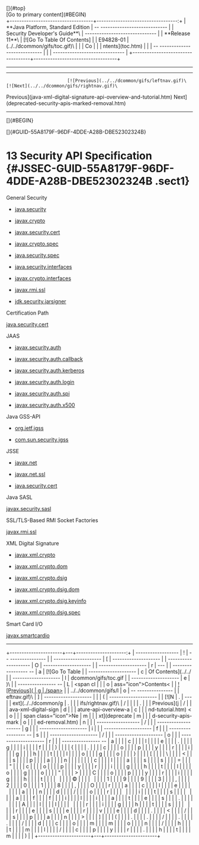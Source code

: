 <div class="header">
[]{#top}

<div class="zz-skip-header">
[Go to primary content](#BEGIN)

</div>
+-----------------------------------+----------------------------------:+
| **Java Platform, Standard Edition |   -- ---------------------------- |
| Security Developer's Guide**\     | ------------------------------    |
| **<span>Release 11</span>**\      |       [![Go To Table Of Contents] |
| E94828-01                         | (../../dcommon/gifs/toc.gif)\     |
|                                   |             <span class="icon">Co |
|                                   | ntents</span>](toc.htm)           |
|                                   |   -- ---------------------------- |
|                                   | ------------------------------    |
+-----------------------------------+-----------------------------------+

------------------------------------------------------------------------

  ----------------------------------------------------------------------------------------------- ------------------------------------------------------------------------------ --
                           [![Previous](../../dcommon/gifs/leftnav.gif)\                                            [![Next](../../dcommon/gifs/rightnav.gif)\                   
   <span class="icon">Previous</span>](java-xml-digital-signature-api-overview-and-tutorial.htm)   <span class="icon">Next</span>](deprecated-security-apis-marked-removal.htm)  
  ----------------------------------------------------------------------------------------------- ------------------------------------------------------------------------------ --

[]{#BEGIN}

</div>
<!-- class="header" -->

<div class="ind">
[]{#GUID-55A8179F-96DF-4DDE-A28B-DBE52302324B}<!-- End Header -->

<span class="enumeration_chapter">13 </span>Security API Specification {#JSSEC-GUID-55A8179F-96DF-4DDE-A28B-DBE52302324B .sect1}
======================================================================

<div>
<div class="section">
General Security

-   [<span class="apiname">java.security</span>](https://docs.oracle.com/javase/10/docs/api/java/security/package-summary.html)

-   [<span class="apiname">javax.crypto</span>](https://docs.oracle.com/javase/10/docs/api/javax/crypto/package-summary.html)

-   [<span class="apiname">javax.security.cert</span>](https://docs.oracle.com/javase/10/docs/api/javax/security/cert/package-summary.html)

-   [<span class="apiname">javax.crypto.spec</span>](https://docs.oracle.com/javase/10/docs/api/javax/crypto/spec/package-summary.html)

-   [<span class="apiname">java.security.spec</span>](https://docs.oracle.com/javase/10/docs/api/java/security/spec/package-summary.html)

-   [<span class="apiname">java.security.interfaces</span>](https://docs.oracle.com/javase/10/docs/api/java/security/interfaces/package-summary.html)

-   [<span class="apiname">javax.crypto.interfaces</span>](https://docs.oracle.com/javase/10/docs/api/javax/crypto/interfaces/package-summary.html)

-   [<span class="apiname">javax.rmi.ssl</span>](https://docs.oracle.com/javase/10/docs/api/javax/rmi/ssl/package-summary.html)

-   [<span class="apiname">jdk.security.jarsigner</span>](https://docs.oracle.com/javase/10/docs/api/jdk/security/jarsigner/package-summary.html)

</div>
<!-- class="section" -->

<div class="section">
Certification Path

[<span class="apiname">java.security.cert</span>](https://docs.oracle.com/javase/10/docs/api/java/security/cert/package-summary.html)

</div>
<!-- class="section" -->

<div class="section">
JAAS

-   [<span class="apiname">javax.security.auth</span>](https://docs.oracle.com/javase/10/docs/api/javax/security/auth/package-summary.html)

-   [<span class="apiname">javax.security.auth.callback</span>](https://docs.oracle.com/javase/10/docs/api/javax/security/auth/callback/package-summary.html)

-   [<span class="apiname">javax.security.auth.kerberos</span>](https://docs.oracle.com/javase/10/docs/api/javax/security/auth/kerberos/package-summary.html)

-   [<span class="apiname">javax.security.auth.login</span>](https://docs.oracle.com/javase/10/docs/api/javax/security/auth/login/package-summary.html)

-   [<span class="apiname">javax.security.auth.spi</span>](https://docs.oracle.com/javase/10/docs/api/javax/security/auth/spi/package-summary.html)

-   [<span class="apiname">javax.security.auth.x500</span>](https://docs.oracle.com/javase/10/docs/api/javax/security/auth/x500/package-summary.html)

</div>
<!-- class="section" -->

<div class="section">
Java GSS-API

-   [<span class="apiname">org.ietf.jgss</span>](https://docs.oracle.com/javase/10/docs/api/org/ietf/jgss/package-summary.html)

-   [<span class="apiname">com.sun.security.jgss</span>](https://docs.oracle.com/javase/10/docs/api/com/sun/security/jgss/package-summary.html)

</div>
<!-- class="section" -->

<div class="section">
JSSE

-   [<span class="apiname">javax.net</span>](https://docs.oracle.com/javase/10/docs/api/javax/net/package-summary.html)

-   [<span class="apiname">javax.net.ssl</span>](https://docs.oracle.com/javase/10/docs/api/javax/net/ssl/package-summary.html)

-   [<span class="apiname">java.security.cert</span>](https://docs.oracle.com/javase/10/docs/api/java/security/cert/package-summary.html)

</div>
<!-- class="section" -->

<div class="section">
Java SASL

[<span class="apiname">javax.security.sasl</span>](https://docs.oracle.com/javase/10/docs/api/javax/security/sasl/package-summary.html)

</div>
<!-- class="section" -->

<div class="section">
SSL/TLS-Based RMI Socket Factories

[<span class="apiname">javax.rmi.ssl</span>](https://docs.oracle.com/javase/10/docs/api/javax/rmi/ssl/package-summary.html)

</div>
<!-- class="section" -->

<div class="section">
XML Digital Signature

-   [<span class="apiname">javax.xml.crypto</span>](https://docs.oracle.com/javase/10/docs/api/javax/xml/crypto/package-summary.html)

-   [<span class="apiname">javax.xml.crypto.dom</span>](https://docs.oracle.com/javase/10/docs/api/javax/xml/crypto/dom/package-summary.html)

-   [<span class="apiname">javax.xml.crypto.dsig</span>](https://docs.oracle.com/javase/10/docs/api/javax/xml/crypto/dsig/package-summary.html)

-   [<span class="apiname">javax.xml.crypto.dsig.dom</span>](https://docs.oracle.com/javase/10/docs/api/javax/xml/crypto/dsig/dom/package-summary.html)

-   [<span class="apiname">javax.xml.crypto.dsig.keyinfo</span>](https://docs.oracle.com/javase/10/docs/api/javax/xml/crypto/dsig/keyinfo/package-summary.html)

-   [<span class="apiname">javax.xml.crypto.dsig.spec</span>](https://docs.oracle.com/javase/10/docs/api/javax/xml/crypto/dsig/spec/package-summary.html)

</div>
<!-- class="section" -->

<div class="section">
Smart Card I/O

[<span class="apiname">javax.smartcardio</span>](https://docs.oracle.com/javase/10/docs/api/javax/smartcardio/package-summary.html)

</div>
<!-- class="section" -->

</div>
</div>
<!-- class="ind" --><!-- Start Footer -->

<div class="footer">

------------------------------------------------------------------------

+----------------------+---+---------------------:+
|   ------------------ | ! |   -- --------------- |
| -------------------- | [ | -------------------- |
| -------------------- | O | -------------------- |
| -------------------- | r | ---                  |
| ----------------- -- | a |       [![Go To Table |
| -------------------- | c |  Of Contents](../../ |
| -------------------- | l | dcommon/gifs/toc.gif |
| -------------------- | e | )\                   |
| ---------------- --  | L |             <span cl |
|                      | o | ass="icon">Contents< |
|        [![Previous]( | g | /span>](toc.htm)     |
| ../../dcommon/gifs/l | o |   -- --------------- |
| eftnav.gif)\         | ] | -------------------- |
|                      | ( | -------------------- |
|                 [![N | . | ---                  |
| ext](../../dcommon/g | . |                      |
| ifs/rightnav.gif)\   | / |                      |
|                      | . |                      |
|    <span class="icon | . |                      |
| ">Previous</span>](j | / |                      |
| ava-xml-digital-sign | d |                      |
| ature-api-overview-a | c |                      |
| nd-tutorial.htm)   < | o |                      |
| span class="icon">Ne | m |                      |
| xt</span>](deprecate | m |                      |
| d-security-apis-mark | o |                      |
| ed-removal.htm)      | n |                      |
|   ------------------ | / |                      |
| -------------------- | g |                      |
| -------------------- | i |                      |
| -------------------- | f |                      |
| ----------------- -- | s |                      |
| -------------------- | / |                      |
| -------------------- | o |                      |
| -------------------- | r |                      |
| ---------------- --  | a |                      |
|                      | c |                      |
|                      | l |                      |
|                      | e |                      |
|                      | . |                      |
|                      | g |                      |
|                      | i |                      |
|                      | f |                      |
|                      | ) |                      |
|                      | { |                      |
|                      | . |                      |
|                      | c |                      |
|                      | o |                      |
|                      | p |                      |
|                      | y |                      |
|                      | r |                      |
|                      | i |                      |
|                      | g |                      |
|                      | h |                      |
|                      | t |                      |
|                      | l |                      |
|                      | o |                      |
|                      | g |                      |
|                      | o |                      |
|                      | } |                      |
|                      | [ |                      |
|                      | \ |                      |
|                      | < |                      |
|                      | s |                      |
|                      | p |                      |
|                      | a |                      |
|                      | n |                      |
|                      |   |                      |
|                      | c |                      |
|                      | l |                      |
|                      | a |                      |
|                      | s |                      |
|                      | s |                      |
|                      | = |                      |
|                      | " |                      |
|                      | c |                      |
|                      | o |                      |
|                      | p |                      |
|                      | y |                      |
|                      | r |                      |
|                      | i |                      |
|                      | g |                      |
|                      | h |                      |
|                      | t |                      |
|                      | l |                      |
|                      | o |                      |
|                      | g |                      |
|                      | o |                      |
|                      | " |                      |
|                      | > |                      |
|                      | C |                      |
|                      | o |                      |
|                      | p |                      |
|                      | y |                      |
|                      | r |                      |
|                      | i |                      |
|                      | g |                      |
|                      | h |                      |
|                      | t |                      |
|                      |   |                      |
|                      | © |                      |
|                      |   |                      |
|                      | 1 |                      |
|                      | 9 |                      |
|                      | 9 |                      |
|                      | 3 |                      |
|                      | , |                      |
|                      | 2 |                      |
|                      | 0 |                      |
|                      | 1 |                      |
|                      | 8 |                      |
|                      | , |                      |
|                      | O |                      |
|                      | r |                      |
|                      | a |                      |
|                      | c |                      |
|                      | l |                      |
|                      | e |                      |
|                      |   |                      |
|                      | a |                      |
|                      | n |                      |
|                      | d |                      |
|                      | / |                      |
|                      | o |                      |
|                      | r |                      |
|                      |   |                      |
|                      | i |                      |
|                      | t |                      |
|                      | s |                      |
|                      |   |                      |
|                      | a |                      |
|                      | f |                      |
|                      | f |                      |
|                      | i |                      |
|                      | l |                      |
|                      | i |                      |
|                      | a |                      |
|                      | t |                      |
|                      | e |                      |
|                      | s |                      |
|                      | . |                      |
|                      |   |                      |
|                      | A |                      |
|                      | l |                      |
|                      | l |                      |
|                      |   |                      |
|                      | r |                      |
|                      | i |                      |
|                      | g |                      |
|                      | h |                      |
|                      | t |                      |
|                      | s |                      |
|                      |   |                      |
|                      | r |                      |
|                      | e |                      |
|                      | s |                      |
|                      | e |                      |
|                      | r |                      |
|                      | v |                      |
|                      | e |                      |
|                      | d |                      |
|                      | . |                      |
|                      | < |                      |
|                      | / |                      |
|                      | s |                      |
|                      | p |                      |
|                      | a |                      |
|                      | n |                      |
|                      | > |                      |
|                      | ] |                      |
|                      | ( |                      |
|                      | . |                      |
|                      | . |                      |
|                      | / |                      |
|                      | . |                      |
|                      | . |                      |
|                      | / |                      |
|                      | d |                      |
|                      | c |                      |
|                      | o |                      |
|                      | m |                      |
|                      | m |                      |
|                      | o |                      |
|                      | n |                      |
|                      | / |                      |
|                      | h |                      |
|                      | t |                      |
|                      | m |                      |
|                      | l |                      |
|                      | / |                      |
|                      | c |                      |
|                      | p |                      |
|                      | y |                      |
|                      | r |                      |
|                      | . |                      |
|                      | h |                      |
|                      | t |                      |
|                      | m |                      |
|                      | ) |                      |
+----------------------+---+----------------------+

</div>
<!-- class="footer" -->
